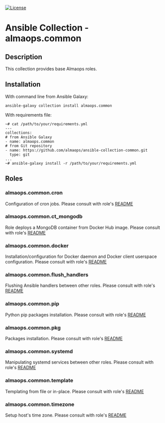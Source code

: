 
[![License](https://img.shields.io/badge/license-MIT%20License-brightgreen.svg)](./LICENSE)
# Ansible Collection - almaops.common

## Description
This collection provides base Almaops roles.

## Installation
With command line from Ansible Galaxy:
```
ansible-galaxy collection install almaops.common
```
With requirements file:
```
~# cat /path/to/your/requirements.yml
---
collections:
# from Ansible Galaxy
- name: almaops.common
# from Git repository
- name: https://github.com/almaops/ansible-collection-common.git
  type: git
...
~# ansible-galaxy install -r /path/to/your/requirements.yml
```

## Roles

### almaops.common.cron
Configuration of cron jobs. Please consult with role's [README](./roles/cron/README.md)

### almaops.common.ct_mongodb
Role deploys a MongoDB container from Docker Hub image. Please consult with role's [README](./roles/ct_mongodb/README.md)

### almaops.common.docker
Installation/configuration for Docker daemon and Docker client userspace configuration. Please consult with role's [README](./roles/pip/README.md)

### almaops.common.flush_handlers
Flushing Ansible handlers between other roles. Please consult with role's [README](./roles/flush_handlers/README.md)

### almaops.common.pip
Python pip packages installation. Please consult with role's [README](./roles/pip/README.md)

### almaops.common.pkg
Packages installation. Please consult with role's [README](./roles/pkg/README.md)

### almaops.common.systemd
Manipulating systemd services between other roles. Please consult with role's [README](./roles/systemd/README.md)

### almaops.common.template
Templating from file or in-place. Please consult with role's [README](./roles/template/README.md)

### almaops.common.timezone
Setup host's time zone. Please consult with role's [README](./roles/timezone/README.md)

